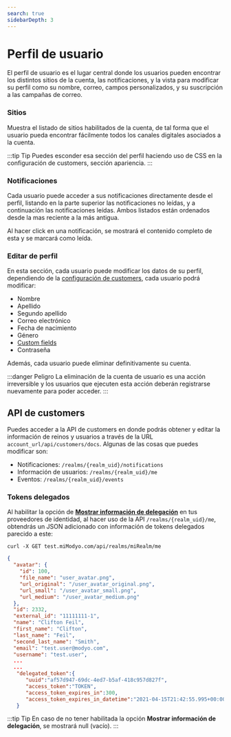 ```yaml
---
search: true
sidebarDepth: 3
---
```


# Perfil de usuario

El perfil de usuario es el lugar central donde los usuarios pueden encontrar los distintos sitios de la cuenta, las notificaciones, y la vista para modificar su perfil como su nombre, correo, campos personalizados, y su suscripción a las campañas de correo.

### Sitios

Muestra el listado de sitios habilitados de la cuenta, de tal forma que el usuario pueda encontrar fácilmente todos los canales digitales asociados a la cuenta.

:::tip Tip
Puedes esconder esa sección del perfil haciendo uso de CSS en la configuración de customers, sección apariencia.
:::

### Notificaciones

Cada usuario puede acceder a sus notificaciones directamente desde el perfil, listando en la parte superior las notificaciones no leídas, y a continuación las notificaciones leídas. Ambos listados están ordenados desde la mas reciente a la más antigua. 

Al hacer click en una notificación, se mostrará el contenido completo de esta y se marcará como leída. 

### Editar de perfil

En esta sección, cada usuario puede modificar los datos de su perfil, dependiendo de la [configuración de customers](/es/platform/customers/realms.html#configuracion-de-customers), cada usuario podrá modificar:

* Nombre
* Apellido
* Segundo apellido
* Correo electrónico
* Fecha de nacimiento
* Género
* [Custom fields](/es/platform/customers/realms.html#custom-fields)
* Contraseña

Además, cada usuario puede eliminar definitivamente su cuenta. 

:::danger Peligro
La eliminación de la cuenta de usuario es una acción irreversible y los usuarios que ejecuten esta acción deberán registrarse nuevamente para poder acceder.
:::

## API de customers

Puedes acceder a la API de customers en donde podrás obtener y editar la información de reinos y usuarios a través de la URL `account_url/api/customers/docs`. Algunas de las cosas que puedes modificar son: 

- Notificaciones: `/realms/{realm_uid}/notifications`
- Información de usuarios: `/realms/{realm_uid}/me`
- Eventos: `/realms/{realm_uid}/events`

### Tokens delegados

Al habilitar la opción de [**Mostrar información de delegación**](/es/platform/core/identity-providers.html) en tus proveedores de identidad, al hacer uso de la API `/realms/{realm_uid}/me`, obtendrás un JSON adicionado con información de tokens delegados parecido a este:

``curl -X GET test.miModyo.com/api/realms/miRealm/me``

```json
{
  "avatar": {
    "id": 100,
    "file_name": "user_avatar.png",
    "url_original": "/user_avatar_original.png",
    "url_small": "/user_avatar_small.png",
    "url_medium": "/user_avatar_medium.png"
  },
  "id": 2332,
  "external_id": "11111111-1",
  "name": "Clifton Feil",
  "first_name": "Clifton",
  "last_name": "Feil",
  "second_last_name": "Smith",
  "email": "test.user@modyo.com",
  "username": "test.user",
  ...
  ...
   "delegated_token":{
      "uuid":"af57d947-69dc-4ed7-b5af-418c957d827f",
      "access_token":"TOKEN",
      "access_token_expires_in":300,
      "access_token_expires_in_datetime":"2021-04-15T21:42:55.995+00:00"
   }
```

:::tip Tip
En caso de no tener habilitada la opción **Mostrar información de delegación**, se mostrará null (vacío).
:::